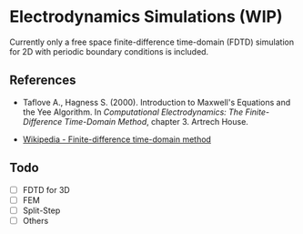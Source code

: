 # Electrodynamics Simulations (WIP)
Currently only a free space finite-difference time-domain (FDTD) simulation for 2D with periodic boundary conditions is included.

## References
- Taflove A., Hagness S. (2000). Introduction to Maxwell's Equations and the Yee Algorithm. 
In <em>Computational Electrodynamics: The Finite-Difference Time-Domain Method</em>, chapter 3. Artrech House.

- [Wikipedia - Finite-difference time-domain method](https://en.wikipedia.org/wiki/Finite-difference_time-domain_method)

## Todo
 - [ ] FDTD for 3D
 - [ ] FEM
 - [ ] Split-Step
 - [ ] Others
